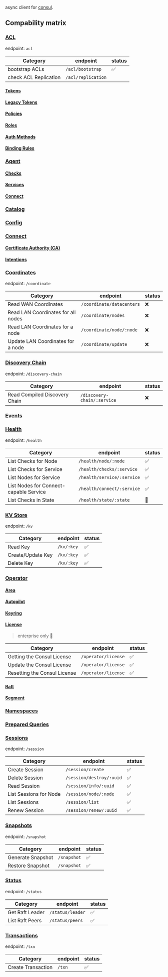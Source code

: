 async client for [consul](https://consul.io).

## Compability matrix

### [ACL](https://www.consul.io/api/acl/acl.html)

endpoint: `acl`

Category | endpoint | status
-------- | -------- | ------
bootstrap ACLs | `/acl/bootstrap` | ✅
check ACL Replication | `/acl/replication` | 

#### [Tokens]()

#### [Legacy Tokens]()

#### [Policies]()

#### [Roles]()

#### [Auth Methods]()

#### [Binding Rules]()

### [Agent](https://www.consul.io/api/agent.html)

#### [Checks](https://www.consul.io/api/agent/check.html)

#### [Services](https://www.consul.io/api/agent/service.html)

#### [Connect](https://www.consul.io/api/agent/connect.html)

### [Catalog](https://www.consul.io/api/catalog.html)

### [Config](https://www.consul.io/api/config.html)

### [Connect](https://www.consul.io/api/connect.html)

#### [Certificate Authority (CA)]()

#### [Intentions](https://www.consul.io/api/connect/intentions.html)

### [Coordinates](https://www.consul.io/api/coordinate.html)

endpoint: `/coordinate`

Category | endpoint | status
-------- | -------- | ------
Read WAN Coordinates | `/coordinate/datacenters` | ❌
Read LAN Coordinates for all nodes | `/coordinate/nodes` | ❌
Read LAN Coordinates for a node | `/coordinate/node/:node` | ❌
Update LAN Coordinates for a node | `/coordinate/update` | ❌

### [Discovery Chain](https://www.consul.io/api/discovery-chain.html)

endpoint: `/discovery-chain`

Category | endpoint | status
-------- | -------- | ------
Read Compiled Discovery Chain | `/discovery-chain/:service` | ❌


### [Events](https://www.consul.io/api/event.html)

### [Health](https://www.consul.io/api/health.html)

endpoint: `/health`

Category | endpoint | status
-------- | -------- | ------
List Checks for Node | `/health/node/:node` | ✅
List Checks for Service  | `/health/checks/:service` | ✅
List Nodes for Service  | `/health/service/:service` | ✅
List Nodes for Connect-capable Service  | `/health/connect/:service` | ✅
List Checks in State  | `/health/state/:state` | 🔔

### [KV Store](https://www.consul.io/api/kv.html)

endpoint: `/kv`

Category | endpoint | status
-------- | -------- | ------
Read Key | `/kv/:key` | ✅
Create/Update Key | `/kv/:key` | ✅
Delete Key | `/kv/:key` | ✅

### [Operator](https://www.consul.io/api/operator.html)

#### [Area]()

#### [Autopilot]()

#### [Keyring]()

#### [License]()

> enterprise only 🔔

Category | endpoint | status
-------- | -------- | ------
Getting the Consul License | `/operator/license` | ✅
Update the Consul License | `/operator/license` | ✅
Resetting the Consul License | `/operator/license` | ✅

#### [Raft]()

#### [Segment]()

### [Namespaces](https://www.consul.io/api/namespaces.html)

### [Prepared Queries](https://www.consul.io/api/query.html)

### [Sessions](https://www.consul.io/api/session.html)

endpoint: `/session`

Category | endpoint | status
-------- | -------- | ------
Create Session | `/session/create` | ✅
Delete Session | `/session/destroy/:uuid` | ✅
Read Session | `/session/info/:uuid` | ✅
List Sessions for Node | `/session/node/:node` | ✅
List Sessions | `/session/list` | ✅
Renew Session | `/session/renew/:uuid` | ✅

### [Snapshots](https://www.consul.io/api/snapshot.html)

endpoint: `/snapshot`

Category | endpoint | status
-------- | -------- | ------
Generate Snapshot | `/snapshot` | ✅
Restore Snapshot | `/snapshot` | ✅

### [Status](https://www.consul.io/api/status.html)

endpoint: `/status`

Category | endpoint | status
-------- | -------- | ------
Get Raft Leader | `/status/leader` | ✅
List Raft Peers | `/status/peers` | ✅

### [Transactions](https://www.consul.io/api/txn.html)

endpoint: `/txn`

Category | endpoint | status
-------- | -------- | ------
Create Transaction | `/txn` | ✅
